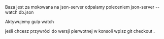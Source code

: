 

Baza jest za mokowana na json-server 
odpalamy poleceniem json-server --watch db.json

Aktywujemy gulp watch

jeśli chcesz przywróci do wersji pierwotnej w konsoli wpisz git checkout .

